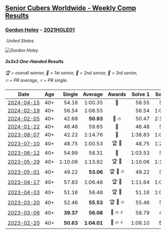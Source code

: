 <style>table {white-space: nowrap;}</style>
<link rel="stylesheet" type="text/css" href="/scw-comp/css/flags.css" />

## [Senior Cubers Worldwide - Weekly Comp Results](/scw-comp/results/)
### [Gordon Holey](README.md) - [2021HOLE01](https://www.worldcubeassociation.org/persons/2021HOLE01?event=333oh)

<i class="flag flag-US" />&nbsp;United States

![Gordon Holey](1642020105.jpg)

#### 3x3x3 One-Handed Results

<span style="white-space: nowrap;">🏆 = overall winner</span>, <span style="white-space: nowrap;">🥇 = 1st senior</span>, <span style="white-space: nowrap;">🥈 = 2nd senior</span>, <span style="white-space: nowrap;">🥉 = 3rd senior</span>, <span style="white-space: nowrap;">🔥 = PR average</span>, <span style="white-space: nowrap;">⚡ = PR single</span>.

| Date | Age | Single | Average | Awards | Solve 1 | Solve 2 | Solve 3 | Solve 4 | Solve 5 | Video |
| :--: | :--: | --: | --: | :--: | --: | --: | --: | --: | --: | :-- |
| [2024-04-15](../../results/2024-04-15/333oh.md) | 40+ | 54.16 | 1:00.35 | 🥉 | 58.55 | 54.16 | 1:08.35 | DNS | DNS | [Desktop](https://www.facebook.com/766997877/videos/1416131506452908) / [Mobile](https://m.facebook.com/766997877/videos/1416131506452908) |
| [2024-02-19](../../results/2024-02-19/333oh.md) | 40+ | 56.54 | 1:08.55 |  | 56.54 | 1:03.51 | 1:25.60 | DNS | DNS | [Desktop](https://www.facebook.com/766997877/videos/1450960445834136) / [Mobile](https://m.facebook.com/766997877/videos/1450960445834136) |
| [2024-02-05](../../results/2024-02-05/333oh.md) | 40+ | 42.68 | **50.93** | 🥈 🔥 | 50.47 | 2:16.24 | 42.68 | 54.16 | 48.15 | [Desktop](https://www.facebook.com/766997877/videos/707552584903185) / [Mobile](https://m.facebook.com/766997877/videos/707552584903185) |
| [2024-01-22](../../results/2024-01-22/333oh.md) | 40+ | 46.48 | 59.65 | 🥈 | 46.48 | 59.62 | 1:12.84 | DNS | DNS | [Desktop](https://www.facebook.com/766997877/videos/7477458108940406) / [Mobile](https://m.facebook.com/766997877/videos/7477458108940406) |
| [2023-08-07](../../results/2023-08-07/333oh.md) | 40+ | 42.22 | 1:14.76 | 🥈 | 1:38.83 | 1:00.17 | 42.22 | DNF | 1:05.28 | [Desktop](https://www.facebook.com/766997877/videos/190815683824726) / [Mobile](https://m.facebook.com/766997877/videos/190815683824726) |
| [2023-07-10](../../results/2023-07-10/333oh.md) | 40+ | 48.75 | 1:00.53 | 🏆 🥇 | 48.75 | 1:21.51 | 51.32 | DNS | DNS | [Desktop](https://www.facebook.com/events/198208716234931/permalink/203284699060666) / [Mobile](https://m.facebook.com/events/198208716234931?view=permalink&id=203284699060666) |
| [2023-06-12](../../results/2023-06-12/333oh.md) | 40+ | 54.99 | 58.31 | 🥇 | 1:03.53 | 56.40 | 54.99 | DNS | DNS | [Desktop](https://www.facebook.com/events/2098018943739146/permalink/2105972019610505) / [Mobile](https://m.facebook.com/events/2098018943739146?view=permalink&id=2105972019610505) |
| [2023-05-29](../../results/2023-05-29/333oh.md) | 40+ | 1:10.06 | 1:13.92 | 🏆 🥇 | 1:10.06 | 1:10.53 | 1:21.16 | DNS | DNS | [Desktop](https://www.facebook.com/766997877/videos/1346573782567010) / [Mobile](https://m.facebook.com/766997877/videos/1346573782567010) |
| [2023-05-01](../../results/2023-05-01/333oh.md) | 40+ | 49.22 | **53.06** | 🏆 🥇 🔥 | 49.22 | 53.05 | 56.90 | DNS | DNS | [Desktop](https://www.facebook.com/766997877/videos/618431099978313) / [Mobile](https://m.facebook.com/766997877/videos/618431099978313) |
| [2023-04-17](../../results/2023-04-17/333oh.md) | 40+ | 57.83 | 1:06.48 | 🏆 🥇 | 1:11.64 | 1:09.98 | 57.83 | DNS | DNS | [Desktop](https://www.facebook.com/766997877/videos/1448595189266065) / [Mobile](https://m.facebook.com/766997877/videos/1448595189266065) |
| [2023-04-03](../../results/2023-04-03/333oh.md) | 40+ | 51.16 | 56.48 | 🏆 🥇 | 51.16 | 1:01.10 | 57.18 | DNS | DNS | [Desktop](https://www.facebook.com/766997877/videos/892852438468816) / [Mobile](https://m.facebook.com/766997877/videos/892852438468816) |
| [2023-03-20](../../results/2023-03-20/333oh.md) | 40+ | 52.46 | **55.53** | 🏆 🥇 🔥 | 55.46 | 58.66 | 52.46 | DNS | DNS | [Desktop](https://www.facebook.com/766997877/videos/205115275479129) / [Mobile](https://m.facebook.com/766997877/videos/205115275479129) |
| [2023-03-06](../../results/2023-03-06/333oh.md) | 40+ | **39.37** | **56.08** | 🥈 🔥 ⚡ | 58.79 | 49.81 | **39.37** | 1:08.92 | 59.63 | [Desktop](https://www.facebook.com/766997877/videos/596742045393926) / [Mobile](https://m.facebook.com/766997877/videos/596742045393926) |
| [2023-02-20](../../results/2023-02-20/333oh.md) | 40+ | **50.63** | **1:04.01** | 🥈 🔥 ⚡ | 1:08.10 | **50.63** | 1:13.30 | DNS | DNS | [Desktop](https://www.facebook.com/events/569225115154363/permalink/574075991335942) / [Mobile](https://m.facebook.com/events/569225115154363?view=permalink&id=574075991335942) |


<!-- Global site tag (gtag.js) - Google Analytics -->
<script async src="https://www.googletagmanager.com/gtag/js?id=UA-86348435-3"></script>
<script>window.dataLayer = window.dataLayer || []; function gtag() {dataLayer.push(arguments);} gtag('js', new Date()); gtag('config', 'UA-86348435-3');</script>

